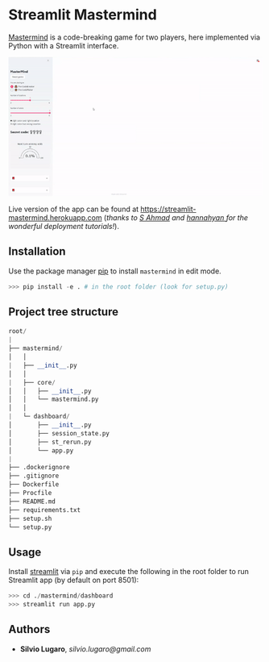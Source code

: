 # Streamlit Mastermind

[Mastermind](https://en.wikipedia.org/wiki/Mastermind_(board_game)) is a code-breaking game for two players, here implemented via Python with a Streamlit interface.

![](streamlit-mastermind.gif)

Live version of the app can be found at https://streamlit-mastermind.herokuapp.com (_thanks to [S Ahmad](https://towardsdatascience.com/deploy-streamlit-on-heroku-9c87798d2088) and [hannahyan
](https://dev.to/hannahyan/getting-started-in-deploying-interactive-data-science-apps-with-streamlit-part-2-3ob) for the wonderful deployment tutorials!_).

## Installation

Use the package manager [pip](https://pip.pypa.io/en/stable/) to install `mastermind` in edit mode.

```python
>>> pip install -e . # in the root folder (look for setup.py)
```

## Project tree structure

```python
root/
|
├── mastermind/
│   │
|   ├── __init__.py
│   │
|   ├── core/
│   │   ├── __init__.py
│   │   └── mastermind.py
│   │
|   └─ dashboard/
│       ├── __init__.py
│       ├── session_state.py
│       ├── st_rerun.py
│       └── app.py
|
├── .dockerignore
├── .gitignore
├── Dockerfile
├── Procfile
├── README.md
├── requirements.txt
├── setup.sh
└── setup.py
```

## Usage

Install [streamlit](https://docs.streamlit.io/) via `pip` and execute the following in the root folder to run Streamlit app (by default on port 8501):

```python
>>> cd ./mastermind/dashboard
>>> streamlit run app.py
```

## Authors

- **Silvio Lugaro**, _silvio.lugaro@gmail.com_